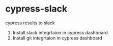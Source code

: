 # cypress-slack
 cypress results to slack

 1. Install slack integrtaion in cypress dashboard
 2. Install git integrtaion in cypress dashboard
